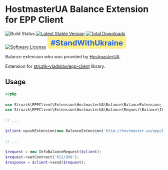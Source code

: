 # HostmasterUA Balance Extension for EPP Client
![Build Status](https://github.com/struzik-vladislav/epp-ext-hostmasterua-balance/actions/workflows/ci.yml/badge.svg?branch=master)
[![Latest Stable Version](https://img.shields.io/github/v/release/struzik-vladislav/epp-ext-hostmasterua-balance?sort=semver&style=flat-square)](https://packagist.org/packages/struzik-vladislav/epp-ext-hostmasterua-balance)
[![Total Downloads](https://img.shields.io/packagist/dt/struzik-vladislav/epp-ext-hostmasterua-balance?style=flat-square)](https://packagist.org/packages/struzik-vladislav/epp-ext-hostmasterua-balance/stats)
[![Software License](https://img.shields.io/badge/license-MIT-brightgreen.svg?style=flat-square)](LICENSE)
[![StandWithUkraine](https://raw.githubusercontent.com/vshymanskyy/StandWithUkraine/main/badges/StandWithUkraine.svg)](https://github.com/vshymanskyy/StandWithUkraine/blob/main/docs/README.md)

Balance extension who was provided by [HostmasterUA](https://hostmaster.ua/).

Extension for [struzik-vladislav/epp-client](https://github.com/struzik-vladislav/epp-client) library.

## Usage
```php
<?php

use Struzik\EPPClient\Extension\HostmasterUA\Balance\BalanceExtension;
use Struzik\EPPClient\Extension\HostmasterUA\Balance\Request\Balance\InfoBalanceRequest;

// ...

$client->pushExtension(new BalanceExtension('http://hostmaster.ua/epp/balance-1.0', $logger));

// ...

$request = new InfoBalanceRequest($client);
$request->setContract('R12/999');
$response = $client->send($request);
```
